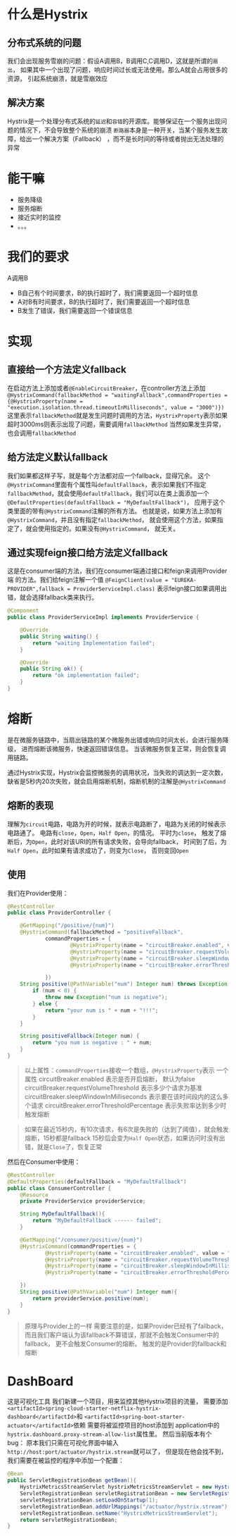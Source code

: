 # 什么是Hystrix
## 分布式系统的问题
我们会出现服务雪崩的问题：假设A调用B，B调用C,C调用D，这就是所谓的`扇出`，
如果其中一个出现了问题，响应时间过长或无法使用。那么A就会占用很多的资源，
引起系统崩溃，就是雪崩效应
## 解决方案
Hystrix是一个处理分布式系统的`延迟`和`容错`的开源库。能够保证在一个服务出现问
题的情况下，不会导致整个系统的崩溃
`断路器`本身是一种开关，当某个服务发生故障，给出一个解决方案（Fallback）
，而不是长时间的等待或者抛出无法处理的异常

# 能干嘛
- 服务降级
- 服务熔断
- 接近实时的监控
- 。。。

# 我们的要求
A调用B
- B自己有个时间要求，B的执行超时了，我们需要返回一个超时信息
- A对B有时间要求，B的执行超时了，我们需要返回一个超时信息
- B发生了错误，我们需要返回一个错误信息

# 实现
## 直接给一个方法定义fallback
在启动方法上添加或者`@EnableCircuitBreaker`，在controller方法上添加`@HystrixCommand(fallbackMethod = "waitingFallback",commandProperties = {@HystrixProperty(name = "execution.isolation.thread.timeoutInMilliseconds", value = "3000")})`
这里表示`fallbackMethod`就是发生问题时调用的方法，`HystrixProperty`表示如果超时3000ms则表示出现了问题，需要调用`fallbackMethod`
当然如果发生异常，也会调用`fallbackMethod`

## 给方法定义默认fallback
我们如果都这样子写，就是每个方法都对应一个fallback，显得冗余。
这个`@HystrixCommand`里面有个属性叫`defaultFallback`，表示如果我们不指定
`fallbackMethod`，就会使用`defaultFallback`，我们可以在类上面添加一个
`@DefaultProperties(defaultFallback = "MyDefaultFallback")`，
应用于这个类里面的带有`@HystrixCommand`注解的所有方法。
也就是说，如果方法上添加有`@HystrixCommand`，并且没有指定`fallbackMethod`，
就会使用这个方法，如果指定了，就会使用指定的。如果没有`@HystrixCommand`，
就无关。

## 通过实现feign接口给方法定义fallback
这是在consumer端的方法，我们在consumer端通过接口和feign来调用Provider端
的方法。我们给feign注解一个值
`@FeignClient(value = "EUREKA-PROVIDER",fallback = ProviderServiceImpl.class)`
表示feign接口如果调用出错，就会选择fallback类来执行。
```java
@Component
public class ProviderServiceImpl implements ProviderService {

    @Override
    public String waiting() {
        return "waiting Implementation failed";
    }

    @Override
    public String ok() {
        return "ok implementation failed";
    }
}
```

# 熔断
是在微服务链路中，当扇出链路的某个微服务出错或响应时间太长，会进行服务降级，
进而熔断该微服务，快速返回错误信息。
当该微服务恢复正常，则会恢复调用链路。

通过Hystrix实现，Hystrix会监控微服务的调用状况，当失败的调达到一定次数，
缺省是5秒内20次失败，就会启用熔断机制，熔断机制的注解是`@HystrixCommand`

## 熔断的表现
理解为`circuit`电路，电路为开的时候，就表示电路断了，电路为关闭的时候表示电路通了。
电路有`close`，`Open`，`Half Open`，的情况。
平时为`close`，
触发了熔断后，为`Open`，此时对该URI的所有请求失败，会导向fallback，
时间到了后，为`Half Open`，此时如果有请求成功了，则变为`Close`，
否则变回`Open`
## 使用
我们在Provider使用：
```java
@RestController
public class ProviderController {

    @GetMapping("/positive/{num}")
    @HystrixCommand(fallbackMethod = "positiveFallback",
            commandProperties = {
                    @HystrixProperty(name = "circuitBreaker.enabled", value = "true"),
                    @HystrixProperty(name = "circuitBreaker.requestVolumeThreshold", value = "10"),
                    @HystrixProperty(name = "circuitBreaker.sleepWindowInMilliseconds", value = "15000"),
                    @HystrixProperty(name = "circuitBreaker.errorThresholdPercentage", value = "60"),

            })
    String positive(@PathVariable("num") Integer num) throws Exception {
        if (num < 0) {
            throw new Exception("num is negative");
        } else {
            return "your num is " + num + "!!!";
        }
    }

    String positiveFallback(Integer num) {
        return "you num is negative : " + num;
    }
}

```
> 以上属性：`commandProperties`接收一个数组，`@HystrixProperty`表示
> 一个属性
> circuitBreaker.enabled    表示是否开启熔断， 默认为false
> circuitBreaker.requestVolumeThreshold     表示多少个请求为基准
> circuitBreaker.sleepWindowInMilliseconds  表示要在该时间段内的这么多个请求
> circuitBreaker.errorThresholdPercentage   表示失败率达到多少时触发熔断


> 如果在最近15秒内，有10次请求，有6次是失败的（达到了阈值），就会触发熔断，15秒都是fallback
> 15秒后会变为`Half Open`状态，如果访问时没有出错，就是`Close`了，恢复正常

然后在Consumer中使用：
```java
@RestController
@DefaultProperties(defaultFallback = "MyDefaultFallback")
public class ConsumerController {
    @Resource
    private ProviderService providerService;

    String MyDefaultFallback(){
        return "MyDefaultFallback ------ failed";
    }

    @GetMapping("/consumer/positive/{num}")
    @HystrixCommand(commandProperties = {
            @HystrixProperty(name = "circuitBreaker.enabled", value = "true"),
            @HystrixProperty(name = "circuitBreaker.requestVolumeThreshold", value = "10"),
            @HystrixProperty(name = "circuitBreaker.sleepWindowInMilliseconds", value = "15000"),
            @HystrixProperty(name = "circuitBreaker.errorThresholdPercentage", value = "60"),

    })
    String positive(@PathVariable("num") Integer num){
        return providerService.positive(num);
    }
}

```
> 原理与Provider上的一样
> 需要注意的是，如果Provider已经有了fallback，
> 而且我们客户端认为该fallback不算错误，那就不会触发Consumer中的fallback，
> 更不会触发Consumer的熔断。
> 触发的是Provider的fallback和熔断


# DashBoard
这是可视化工具
我们新建一个项目，用来监控其他Hystrix项目的流量，
需要添加`<artifactId>spring-cloud-starter-netflix-hystrix-dashboard</artifactId>`和
`<artifactId>spring-boot-starter-actuator</artifactId>`依赖
需要将被监控项目的host添加到
application中的`hystrix.dashboard.proxy-stream-allow-list`属性里。
然后当前版本有个bug：
原本我们只需在可视化界面中输入`http://host:port/actuator/hystrix.stream`就可以了，
但是现在他会找不到，我们需要在被监控的程序中添加一个配置：
```java
@Bean
public ServletRegistrationBean getBean(){
    HystrixMetricsStreamServlet hystrixMetricsStreamServlet = new HystrixMetricsStreamServlet();
    ServletRegistrationBean servletRegistrationBean = new ServletRegistrationBean(hystrixMetricsStreamServlet);
    servletRegistrationBean.setLoadOnStartup(1);
    servletRegistrationBean.addUrlMappings("/actuator/hystrix.stream");
    servletRegistrationBean.setName("HystrixMetricsStreamServlet");
    return servletRegistrationBean;
}
```